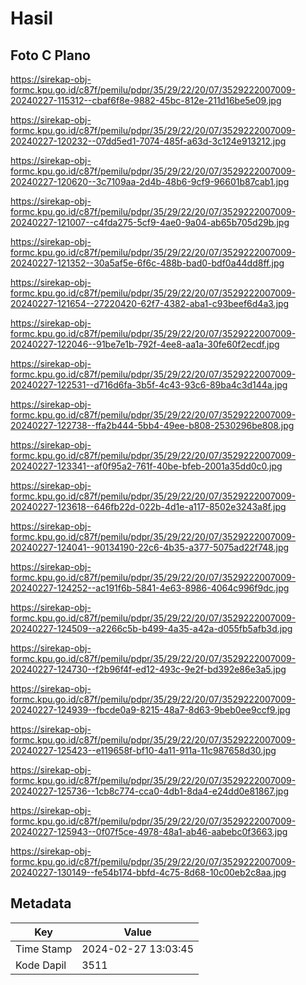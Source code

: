 # Hasil

## Foto C Plano

https://sirekap-obj-formc.kpu.go.id/c87f/pemilu/pdpr/35/29/22/20/07/3529222007009-20240227-115312--cbaf6f8e-9882-45bc-812e-211d16be5e09.jpg

https://sirekap-obj-formc.kpu.go.id/c87f/pemilu/pdpr/35/29/22/20/07/3529222007009-20240227-120232--07dd5ed1-7074-485f-a63d-3c124e913212.jpg

https://sirekap-obj-formc.kpu.go.id/c87f/pemilu/pdpr/35/29/22/20/07/3529222007009-20240227-120620--3c7109aa-2d4b-48b6-9cf9-96601b87cab1.jpg

https://sirekap-obj-formc.kpu.go.id/c87f/pemilu/pdpr/35/29/22/20/07/3529222007009-20240227-121007--c4fda275-5cf9-4ae0-9a04-ab65b705d29b.jpg

https://sirekap-obj-formc.kpu.go.id/c87f/pemilu/pdpr/35/29/22/20/07/3529222007009-20240227-121352--30a5af5e-6f6c-488b-bad0-bdf0a44dd8ff.jpg

https://sirekap-obj-formc.kpu.go.id/c87f/pemilu/pdpr/35/29/22/20/07/3529222007009-20240227-121654--27220420-62f7-4382-aba1-c93beef6d4a3.jpg

https://sirekap-obj-formc.kpu.go.id/c87f/pemilu/pdpr/35/29/22/20/07/3529222007009-20240227-122046--91be7e1b-792f-4ee8-aa1a-30fe60f2ecdf.jpg

https://sirekap-obj-formc.kpu.go.id/c87f/pemilu/pdpr/35/29/22/20/07/3529222007009-20240227-122531--d716d6fa-3b5f-4c43-93c6-89ba4c3d144a.jpg

https://sirekap-obj-formc.kpu.go.id/c87f/pemilu/pdpr/35/29/22/20/07/3529222007009-20240227-122738--ffa2b444-5bb4-49ee-b808-2530296be808.jpg

https://sirekap-obj-formc.kpu.go.id/c87f/pemilu/pdpr/35/29/22/20/07/3529222007009-20240227-123341--af0f95a2-761f-40be-bfeb-2001a35dd0c0.jpg

https://sirekap-obj-formc.kpu.go.id/c87f/pemilu/pdpr/35/29/22/20/07/3529222007009-20240227-123618--646fb22d-022b-4d1e-a117-8502e3243a8f.jpg

https://sirekap-obj-formc.kpu.go.id/c87f/pemilu/pdpr/35/29/22/20/07/3529222007009-20240227-124041--90134190-22c6-4b35-a377-5075ad22f748.jpg

https://sirekap-obj-formc.kpu.go.id/c87f/pemilu/pdpr/35/29/22/20/07/3529222007009-20240227-124252--ac191f6b-5841-4e63-8986-4064c996f9dc.jpg

https://sirekap-obj-formc.kpu.go.id/c87f/pemilu/pdpr/35/29/22/20/07/3529222007009-20240227-124509--a2266c5b-b499-4a35-a42a-d055fb5afb3d.jpg

https://sirekap-obj-formc.kpu.go.id/c87f/pemilu/pdpr/35/29/22/20/07/3529222007009-20240227-124730--f2b96f4f-ed12-493c-9e2f-bd392e86e3a5.jpg

https://sirekap-obj-formc.kpu.go.id/c87f/pemilu/pdpr/35/29/22/20/07/3529222007009-20240227-124939--fbcde0a9-8215-48a7-8d63-9beb0ee9ccf9.jpg

https://sirekap-obj-formc.kpu.go.id/c87f/pemilu/pdpr/35/29/22/20/07/3529222007009-20240227-125423--e119658f-bf10-4a11-911a-11c987658d30.jpg

https://sirekap-obj-formc.kpu.go.id/c87f/pemilu/pdpr/35/29/22/20/07/3529222007009-20240227-125736--1cb8c774-cca0-4db1-8da4-e24dd0e81867.jpg

https://sirekap-obj-formc.kpu.go.id/c87f/pemilu/pdpr/35/29/22/20/07/3529222007009-20240227-125943--0f07f5ce-4978-48a1-ab46-aabebc0f3663.jpg

https://sirekap-obj-formc.kpu.go.id/c87f/pemilu/pdpr/35/29/22/20/07/3529222007009-20240227-130149--fe54b174-bbfd-4c75-8d68-10c00eb2c8aa.jpg


## Metadata

| Key        | Value               |
| ---------- | ------------------- |
| Time Stamp | 2024-02-27 13:03:45 |
| Kode Dapil | 3511                |



